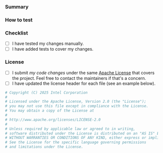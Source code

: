 <!-- Contributing guide: https://github.com/open-edge-platform/geti-sdk/blob/main/CONTRIBUTING.md -->

### Summary

<!--
Resolves #111 and #222.
Depends on #1000 (for series of dependent commits).

This PR introduces this capability to make the project better in this and that.

- Added this feature
- Removed that feature
- Fixed the problem #1234
-->

### How to test
<!-- Describe the testing procedure for reviewers, if changes are
not fully covered by unit tests or manual testing can be complicated. -->

### Checklist
<!-- Put an 'x' in all the boxes that apply -->
- [ ] I have tested my changes manually.​
- [ ] I have added tests to cover my changes.​

### License

- [ ] I submit _my code changes_ under the same [Apache License](https://github.com/open-edge-platform/geti-sdk/blob/main/LICENSE) that covers the project.
  Feel free to contact the maintainers if that's a concern.
- [ ] I have updated the license header for each file (see an example below).

```python
# Copyright (C) 2025 Intel Corporation
#
# Licensed under the Apache License, Version 2.0 (the "License");
# you may not use this file except in compliance with the License.
# You may obtain a copy of the License at
#
# http://www.apache.org/licenses/LICENSE-2.0
#
# Unless required by applicable law or agreed to in writing,
# software distributed under the License is distributed on an "AS IS" BASIS,
# WITHOUT WARRANTIES OR CONDITIONS OF ANY KIND, either express or implied.
# See the License for the specific language governing permissions
# and limitations under the License.
```
